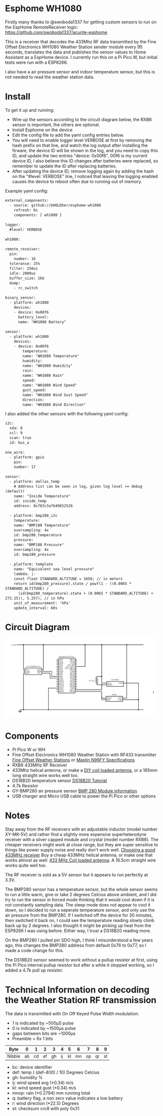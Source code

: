 # Esphome WH1080

Firstly many thanks to @swoboda1337 for getting custom sensors to run on the EspHome RemoteReceiver logic: https://github.com/swoboda1337/acurite-esphome

This is a receiver that decodes the 433Mhz RF data transmitted by the Fine Offset Electronics WH1080 Weather Station sender module every 95 seconds, translates the data and publishes the sensor values to Home Assistant as a EspHome device. I currently run this on a Pi Pico W, but initial tests were run with a ESP8266.

I also have a air pressure sensor and indoor temperature sensor, but this is not needed to read the weather station data.

# Install
To get it up and running:
- Wire up the sensors according to the circuit diagram below, the RXB6 sensor is important, the others are optional.
- Install Esphome on the device
- Edit the config file to add the yaml config entries below.
- You will need to enable logger level VERBOSE at first by removing the hash prefix on that line, and watch the log output after installing the firware, the device ID will be shown in the log, and you need to copy this ID, and update the two entries "device: 0x00f6", 00f6 is my current device ID, I also believe this ID changes after batteries were replaced, so remember to update the ID after replacing batteries.
- After updating the device ID, remove logging again by adding the hash on the "#level: VERBOSE" line, I noticed that leaving the logging enabled causes the device to reboot often due to running out of memory.

Example yaml config:

```
external_components:
  - source: github://bHOLDher/esphome-wh1080
    refresh: 0s
    components: [ wh1080 ]

logger:
  #level: VERBOSE

wh1080:

remote_receiver:
  pin: 
    number: 16
  tolerance: 25%
  filter: 250us
  idle: 2000us
  buffer_size: 1kb
  dump: 
    - rc_switch

binary_sensor:
  - platform: wh1080
    devices:
    - device: 0x00f6
      battery_level:
      name: "WH1080 Battery"

sensor:
  - platform: wh1080
    devices:
    - device: 0x00f6
        temperature:
        name: "WH1080 Temperature"
        humidity:
        name: "WH1080 Humidity"
        rain:
        name: "WH1080 Rain"
        speed:
        name: "WH1080 Wind Speed"
        gust_speed:
        name: "WH1080 Wind Gust Speed"
        direction:
        name: "WH1080 Wind Direction"
```

I also added the other sensors with the following yaml config:

```
i2c:
  sda: 8
  scl: 9
  scan: true
  id: bus_a

one_wire:
  - platform: gpio
    pin:
    number: 17

sensor:
  - platform: dallas_temp
    # Address list can be seen in log, given log level >= debug (default)
    name: "Inside Temperature"
    id: inside_temp
    address: 0x783c3af649652528

  - platform: bmp280_i2c
    temperature:
    name: "BMP180 Temperature"
    oversampling: 4x
    id: bmp280_temperature
    pressure:
    name: "BMP180 Pressure"
    oversampling: 4x
    id: bmp280_pressure

  - platform: template
    name: "Equivalent sea level pressure"
    lambda: |-
    const float STANDARD_ALTITUDE = 1650; // in meters
    return id(bmp280_pressure).state / powf(1 - ((0.0065 * STANDARD_ALTITUDE) /
      (id(bmp280_temperature).state + (0.0065 * STANDARD_ALTITUDE) + 273.15)), 5.257); // in hPa
    unit_of_measurement: 'hPa'
    update_interval: 60s
```



# Circuit Diagram
![Circuit Diagram](https://github.com/bHOLDher/esphome-wh1080/blob/main/circuit.png)

# Components
- Pi Pico W or WH
- Fine Offset Electronics WH1080 Weather Station with RF433 transmitter [Fine Offset Weather Stations](https://wiki.trixology.com/index.php?title=Fine_Offset) or [Maplin N96FY Specifications](http://www.thanetweather.co.uk/weather/n96fy.htm)
- RXB6 433MHz RF Receiver
- 433Mhz helical antenna, or make a [DIY coil loaded antenna](https://www.instructables.com/433-MHz-Coil-loaded-antenna/), or a 165mm long straight wire works well too.
- DS18B20 temperature sensor [DS18B20 Tutorial](https://www.circuitbasics.com/raspberry-pi-ds18b20-temperature-sensor-tutorial/)
- 4.7k Resistor
- GY-BMP280 air pressure sensor [BMP 280 Module information](https://components101.com/sensors/gy-bmp280-module)
- USB charger and Micro USB cable to power the Pi Pico or other options

# Notes
Stay away from the RF receivers with an adjustable inductor (model number XY-MK-5V) and rather find a slightly more expensive superheterodyne receiver with a silver capped module and crystal (model number RXB6). The cheaper receivers might work at close range, but they are super sensitive to things like power supply noise and really don't work well. [Choosing a good 433MHz receiver](https://forum.arduino.cc/t/choosing-a-good-433mhz-receiver/946051/25)
Buy a cheap 433MHz helical antenna, or make one that works almost as well: [433 MHz Coil loaded antenna](https://www.instructables.com/433-MHz-Coil-loaded-antenna/). A 16.5cm straight wire works quite well too.

The RF receiver is sold as a 5V sensor but it appears to run perfectly at 3.3V.

The BMP280 sensor has a temperature sensor, but the whole sensor seems to run a little warm, give or take 2 degrees Celcius above ambient, and I did try to run the sensor in forced mode thinking that it would cool down if it is not constantly sampling data. The sleep mode does not appear to cool it down, so I decided to run a seperate temperature sensor, and only use the air pressure from the BMP280. If I switched off the device for 30 minutes, then switched it back on, I could see the temperature reading slowly climb back up by 2 degrees. I also thought it might be picking up heat from the ESP8266 I was using before. Either way, I trust a DS18B20 reading more.

On the BMP280 I pulled pin SDO high, I think I misunderstood a few years ago, this changes the BMP280 address from default 0x76 to 0x77, so I made a code change for this.

The DS18B20 sensor seemed to work without a pullup resistor at first, using the Pi Pico internal pullup resistor but after a while it stopped working, so I added a 4.7k pull up resistor.

# Technical Information on decoding the Weather Station RF transmission
The data is transmitted with On Off Keyed Pulse Width modulation:
- 1 is indicated by ~500µS pulse
- 0 is indicated by ~1500µs pulse
- gaps between bits are ~1000µs
- Preamble = 6x 1 bits

|Byte     |0  |1  |2  |3  |4  |5  |6  |7  |8  |9|
|---|---|---|---|---|---|---|---|---|---|---|
|Nibble  |ab |cd |ef |gh |ij |kl |mn |op |qr |st|

- bc: device identifier
- def: temp ( (def-400) / 10) Degrees Celcius 
- gh: humidity %
- ij: wind speed avg (*0.34) m/s
- kl: wind speed gust (*0.34) m/s
- mnop: rain (*0.2794) mm running total
- q: battery flag, a non zero value indicates a low battery
- r: wind direction (*22.5) Degrees
- st: checksum crc8 with poly 0x31

